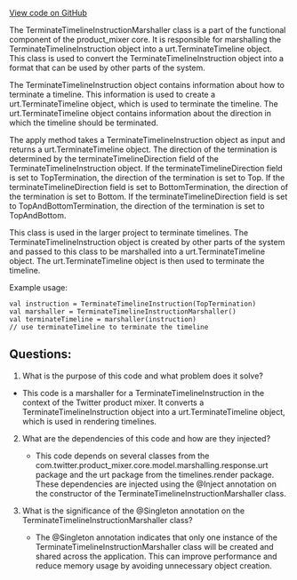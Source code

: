 [View code on GitHub](https://github.com/misbahsy/the-algorithm/product-mixer/core/src/main/scala/com/twitter/product_mixer/core/functional_component/marshaller/response/urt/TerminateTimelineInstructionMarshaller.scala)

The TerminateTimelineInstructionMarshaller class is a part of the functional component of the product_mixer core. It is responsible for marshalling the TerminateTimelineInstruction object into a urt.TerminateTimeline object. This class is used to convert the TerminateTimelineInstruction object into a format that can be used by other parts of the system.

The TerminateTimelineInstruction object contains information about how to terminate a timeline. This information is used to create a urt.TerminateTimeline object, which is used to terminate the timeline. The urt.TerminateTimeline object contains information about the direction in which the timeline should be terminated.

The apply method takes a TerminateTimelineInstruction object as input and returns a urt.TerminateTimeline object. The direction of the termination is determined by the terminateTimelineDirection field of the TerminateTimelineInstruction object. If the terminateTimelineDirection field is set to TopTermination, the direction of the termination is set to Top. If the terminateTimelineDirection field is set to BottomTermination, the direction of the termination is set to Bottom. If the terminateTimelineDirection field is set to TopAndBottomTermination, the direction of the termination is set to TopAndBottom.

This class is used in the larger project to terminate timelines. The TerminateTimelineInstruction object is created by other parts of the system and passed to this class to be marshalled into a urt.TerminateTimeline object. The urt.TerminateTimeline object is then used to terminate the timeline. 

Example usage:

```
val instruction = TerminateTimelineInstruction(TopTermination)
val marshaller = TerminateTimelineInstructionMarshaller()
val terminateTimeline = marshaller(instruction)
// use terminateTimeline to terminate the timeline
```
## Questions: 
 1. What is the purpose of this code and what problem does it solve?
   - This code is a marshaller for a TerminateTimelineInstruction in the context of the Twitter product mixer. It converts a TerminateTimelineInstruction object into a urt.TerminateTimeline object, which is used in rendering timelines.
   
2. What are the dependencies of this code and how are they injected?
   - This code depends on several classes from the com.twitter.product_mixer.core.model.marshalling.response.urt package and the urt package from the timelines.render package. These dependencies are injected using the @Inject annotation on the constructor of the TerminateTimelineInstructionMarshaller class.
   
3. What is the significance of the @Singleton annotation on the TerminateTimelineInstructionMarshaller class?
   - The @Singleton annotation indicates that only one instance of the TerminateTimelineInstructionMarshaller class will be created and shared across the application. This can improve performance and reduce memory usage by avoiding unnecessary object creation.